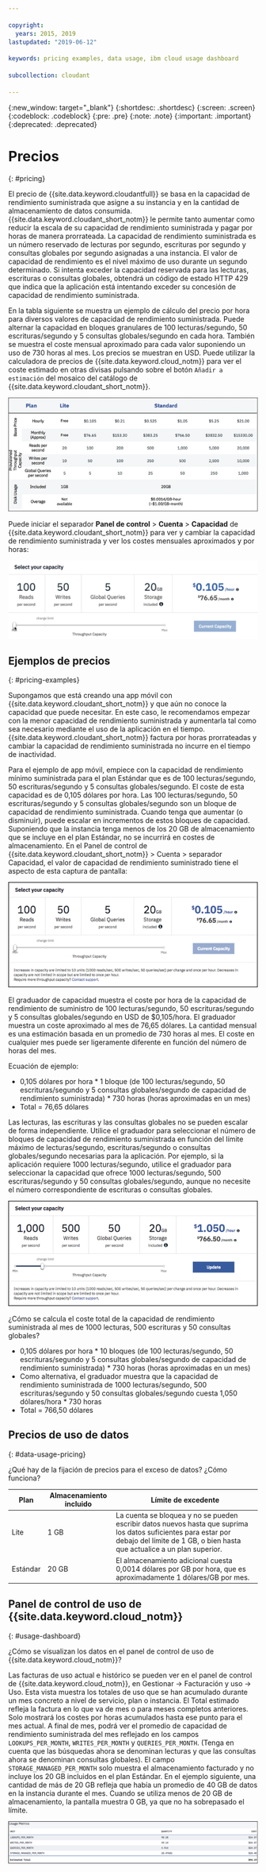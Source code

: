 ```yaml
---

copyright:
  years: 2015, 2019
lastupdated: "2019-06-12"

keywords: pricing examples, data usage, ibm cloud usage dashboard

subcollection: cloudant

---
```


{:new_window: target="_blank"}
{:shortdesc: .shortdesc}
{:screen: .screen}
{:codeblock: .codeblock}
{:pre: .pre}
{:note: .note}
{:important: .important}
{:deprecated: .deprecated}

<!-- Acrolinx: 2019-01-11 -->

# Precios
{: #pricing}

El precio de {{site.data.keyword.cloudantfull}} se basa en la capacidad de rendimiento suministrada que asigne a su instancia y en la cantidad de almacenamiento de datos consumida. {{site.data.keyword.cloudant_short_notm}} le permite tanto aumentar como reducir la escala de su capacidad de rendimiento suministrada y pagar por horas de manera prorrateada. La capacidad de rendimiento suministrada es un número reservado de lecturas por segundo, escrituras por segundo y consultas globales por segundo asignadas a una instancia. El valor de capacidad de rendimiento es el nivel máximo de uso durante un segundo determinado. Si intenta
exceder la capacidad reservada para las lecturas, escrituras o consultas globales, obtendrá un código de estado HTTP 429 que indica que la
aplicación está intentando exceder su concesión de capacidad de rendimiento suministrada.

En la tabla siguiente se muestra un ejemplo de cálculo del precio por hora para diversos valores de capacidad de rendimiento suministrada. Puede alternar la capacidad en bloques granulares de 100 lecturas/segundo, 50 escrituras/segundo y 5 consultas globales/segundo en cada hora. También se muestra el coste mensual aproximado para cada valor suponiendo un uso de 730 horas al mes. Los precios se muestran en USD. Puede utilizar la calculadora de precios de {{site.data.keyword.cloud_notm}} para ver el coste estimado en otras divisas pulsando sobre el botón
`Añadir a estimación` del mosaico del catálogo de {{site.data.keyword.cloudant_short_notm}}.

![Hoja de cálculo de precios](../images/pricing_spreadsheet.png)

Puede iniciar el separador **Panel de control** > **Cuenta** > **Capacidad** de {{site.data.keyword.cloudant_short_notm}} para ver y cambiar la capacidad de rendimiento suministrada y ver los costes mensuales aproximados y por horas: 

![graduador](../images/migrate2.gif)

## Ejemplos de precios 
{: #pricing-examples}

Supongamos que está creando una app móvil con {{site.data.keyword.cloudant_short_notm}} y que aún no conoce la capacidad que puede necesitar. En este caso, le recomendamos empezar con la menor capacidad de rendimiento suministrada
y aumentarla tal como sea necesario mediante el uso de la aplicación en el tiempo. {{site.data.keyword.cloudant_short_notm}} factura por horas prorrateadas y cambiar la capacidad de rendimiento suministrada no incurre en el tiempo de inactividad. 

Para el ejemplo de app móvil, empiece con la capacidad de rendimiento mínimo suministrada para el plan Estándar que es de 100 lecturas/segundo, 50 escrituras/segundo y 5 consultas globales/segundo. El coste de esta capacidad es de 0,105 dólares por hora. Las 100 lecturas/segundo,
50 escrituras/segundo y 5 consultas globales/segundo son un bloque de capacidad de rendimiento suministrada. Cuando tenga que aumentar (o disminuir), puede
escalar en incrementos de estos bloques de capacidad. Suponiendo que la instancia tenga menos de
los 20 GB de almacenamiento que se incluye en el plan Estándar, no se incurrirá en costes de almacenamiento. En el
Panel de control de {{site.data.keyword.cloudant_short_notm}} > Cuenta > separador Capacidad, el
valor de capacidad de rendimiento suministrado tiene el aspecto de esta captura de pantalla:

![Separador Capacidad del panel de control de {{site.data.keyword.cloudant_short_notm}}](../images/cloudant-dashboard.png)

El graduador de capacidad muestra el coste por hora de la capacidad de rendimiento de suministro de 100 lecturas/segundo, 50 escrituras/segundo y 5 consultas globales/segundo en USD de $0,105/hora. El graduador muestra un coste aproximado al mes de 76,65 dólares. La cantidad mensual es una estimación basada en un promedio de 730 horas al mes. El coste en cualquier mes puede ser ligeramente diferente en función del número de horas del mes.

Ecuación de ejemplo: 

- 0,105 dólares por hora * 1 bloque (de 100 lecturas/segundo, 50 escrituras/segundo y 5 consultas globales/segundo de capacidad de rendimiento suministrada) * 730 horas (horas aproximadas en un mes)
- Total = 76,65 dólares


Las lecturas, las escrituras y las consultas globales no se pueden escalar de forma independiente. Utilice el graduador para seleccionar el número de bloques de capacidad de rendimiento suministrada en función del límite máximo de lecturas/segundo, escrituras/segundo o consultas globales/segundo necesarias para la aplicación. Por ejemplo, si la aplicación requiere 1000 lecturas/segundo, utilice el graduador para seleccionar la capacidad que ofrece 1000 lecturas/segundo, 500 escrituras/segundo y 50 consultas globales/segundo, aunque no necesite el número correspondiente de escrituras o consultas globales.

![Separador Capacidad de panel de control de {{site.data.keyword.cloudant_short_notm}} con más capacidad seleccionada](../images/cloudant-gran-tuning.png)

¿Cómo se calcula el coste total de la capacidad de rendimiento suministrada al mes de 1000 lecturas, 500 escrituras y 50 consultas globales? 

- 0,105 dólares por hora * 10 bloques (de 100 lecturas/segundo, 50 escrituras/segundo y 5 consultas globales/segundo de capacidad de rendimiento suministrada) * 730 horas (horas aproximadas en un mes)
- Como alternativa, el graduador muestra que la capacidad de rendimiento suministrada de 1000 lecturas/segundo, 500 escrituras/segundo y 50 consultas globales/segundo cuesta 1,050 dólares/hora * 730 horas
- Total = 766,50 dólares

## Precios de uso de datos
{: #data-usage-pricing}

¿Qué hay de la fijación de precios para el exceso de datos? ¿Cómo funciona?

Plan | Almacenamiento incluido | Límite de excedente
-----|------------------|--------------
Lite | 1 GB |  La cuenta se bloquea y no se pueden escribir datos nuevos hasta que suprima los datos suficientes para estar por debajo del límite de 1 GB, o bien hasta que actualice a un plan superior.
Estándar | 20 GB | El almacenamiento adicional cuesta 0,0014 dólares por GB por hora, que es aproximadamente 1 dólares/GB por mes.

## Panel de control de uso de {{site.data.keyword.cloud_notm}} 
{: #usage-dashboard}

¿Cómo se visualizan los datos en el panel de control de uso de {{site.data.keyword.cloud_notm}}?

Las facturas de uso actual e histórico se pueden ver en el panel de control de
{{site.data.keyword.cloud_notm}}, en Gestionar -> Facturación y uso -> Uso. Esta vista muestra los totales de uso que se han acumulado durante un mes concreto a nivel de servicio, plan o instancia.  El Total estimado refleja la factura en lo que va de mes o para meses completos anteriores. Solo mostrará los costes por horas acumulados hasta ese punto para el mes actual. A final de mes, podrá ver el promedio de capacidad de rendimiento suministrada del mes reflejado en los campos `LOOKUPS_PER_MONTH`, `WRITES_PER_MONTH` y `QUERIES_PER_MONTH`. (Tenga en cuenta que las búsquedas ahora se denominan lecturas y que las consultas ahora se denominan consultas globales). El campo `STORAGE_MANAGED_PER_MONTH` solo muestra el almacenamiento facturado y no incluye los 20 GB incluidos en el plan Estándar. En el ejemplo siguiente, una cantidad de más de 20 GB refleja que había un promedio de 40 GB de datos en la instancia durante el mes. Cuando se utiliza menos de 20 GB de almacenamiento, la pantalla muestra 0 GB, ya que no ha sobrepasado el límite.   

![Vista de métricas de uso del Panel de control de {{site.data.keyword.cloudant_short_notm}} con ALMACENAMIENTO GESTIONADO POR MES superior](../images/usage-dashboard1.png)


